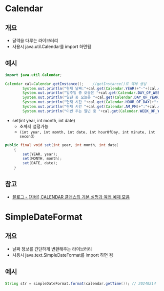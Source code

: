 # Calendar
## 개요
- 달력을 다루는 라이브러리
- 사용시 java.util.Calendar를 import 하면됨

## 예시
```java
import java.util.Calendar;

Calendar cal=Calendar.getInstance();	//getInstance()로 객체 생성
    	System.out.println("현재 날짜:"+cal.get(Calendar.YEAR)+"-"+(cal.get(Calendar.MONTH)+1)+"-"+cal.get(Calendar.DAY_OF_MONTH));
    	System.out.println("일주일 중 오늘은 "+cal.get(Calendar.DAY_OF_WEEK)+"번째 요일 (1은 일요일)");
    	System.out.println("일년 중 오늘은 "+cal.get(Calendar.DAY_OF_YEAR)+"번째 날");
    	System.out.println("현재 시간 "+cal.get(Calendar.HOUR_OF_DAY)+":"+cal.get(Calendar.MINUTE)+":"+cal.get(Calendar.SECOND)+":"+cal.get(Calendar.MILLISECOND));
    	System.out.println("현재 시간 "+cal.get(Calendar.AM_PM)+":"+cal.get(Calendar.MINUTE)+":"+cal.get(Calendar.SECOND));
    	System.out.println("이번 주는 일년 중 "+cal.get(Calendar.WEEK_OF_YEAR)+"번째 주");
```
- set(int year, int month, int date)
	- 초까지 설정가능
	- `(int year, int month, int date, int hourOfDay, int minute, int second)`
```java
public final void set(int year, int month, int date)
    {
        set(YEAR, year);
        set(MONTH, month);
        set(DATE, date);
    }

```

## 참고
- [블로그 - [자바] CALENDAR 클래스의 기본 설명과 여러 예제 모음](https://reakwon.tistory.com/190)

# SimpleDateFormat
## 개요
- 날짜 정보를 간단하게 변환해주는 라이브러리
- 사용시 java.text.SimpleDateFormat를 import 하면 됨

## 예시
```java
String str = simpleDateFormat.format(calendar.getTime()); // 20240214
```



